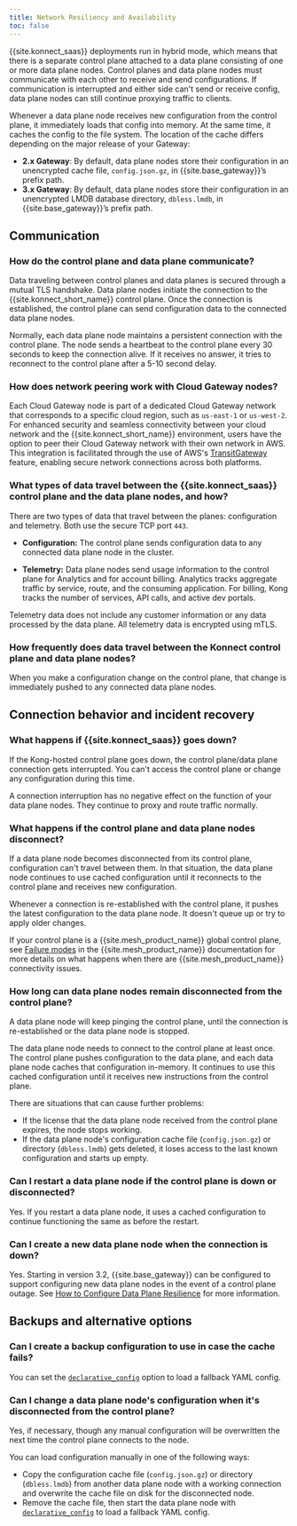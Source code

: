 ```yaml
---
title: Network Resiliency and Availability
toc: false
---
```


{{site.konnect_saas}} deployments run in hybrid mode, which means that there is
a separate control plane attached to a data plane consisting of one or more 
data plane nodes. Control planes and data plane nodes must communicate with 
each other to receive and send configurations. If communication is interrupted 
and either side can't send or receive config, data plane nodes can still continue 
proxying traffic to clients.

Whenever a data plane node receives new configuration from the control plane,
it immediately loads that config into memory. At the same time, it caches
the config to the file system. The location of the cache differs depending
on the major release of your Gateway:

* **2.x Gateway**: By default, data plane nodes store their configuration in an
unencrypted cache file, `config.json.gz`, in {{site.base_gateway}}’s prefix path.
* **3.x Gateway**: By default, data plane nodes store their configuration in an
unencrypted LMDB database directory, `dbless.lmdb`, in {{site.base_gateway}}’s
prefix path.

## Communication

### How do the control plane and data plane communicate?

Data traveling between control planes and data planes is secured through a
mutual TLS handshake.
Data plane nodes initiate the connection to the {{site.konnect_short_name}} control plane.
Once the connection is established, the control plane can send configuration data to the 
connected data plane nodes.

Normally, each data plane node maintains a persistent connection with the control
plane. The node sends a heartbeat to the control plane every 30 seconds to
keep the connection alive. If it receives no answer, it tries to reconnect to the
control plane after a 5-10 second delay.


### How does network peering work with Cloud Gateway nodes?

Each Cloud Gateway node is part of a dedicated Cloud Gateway network that corresponds to a specific cloud region, such as `us-east-1` or `us-west-2`. For enhanced security and seamless connectivity between your cloud network and the {{site.konnect_short_name}} environment, users have the option to peer their Cloud Gateway network with their own network in AWS. This integration is facilitated through the use of AWS's [TransitGateway](https://aws.amazon.com/transit-gateway/) feature, enabling secure network connections across both platforms.

### What types of data travel between the {{site.konnect_saas}} control plane and the data plane nodes, and how?

There are two types of data that travel between the planes: configuration
and telemetry. Both use the secure TCP port `443`.

* **Configuration:** The control plane sends configuration data to any connected
  data plane node in the cluster.

* **Telemetry:** Data plane nodes send usage information to the control plane
  for Analytics and for account billing. Analytics tracks aggregate traffic by
  service, route, and the consuming application. For billing, Kong tracks the
  number of services, API calls, and active dev portals.

Telemetry data does not include any customer information or any data processed
by the data plane. All telemetry data is encrypted using mTLS.

### How frequently does data travel between the Konnect control plane and data plane nodes?

When you make a configuration change on the control plane, that change is
immediately pushed to any connected data plane nodes.

## Connection behavior and incident recovery

### What happens if {{site.konnect_saas}} goes down?

If the Kong-hosted control plane goes down, the control plane/data plane
connection gets interrupted. You can't access the control plane or
change any configuration during this time.

A connection interruption has no negative effect on the function of your
data plane nodes. They continue to proxy and route traffic normally.

### What happens if the control plane and data plane nodes disconnect?

If a data plane node becomes disconnected from its control plane, configuration can't
travel between them. In that situation, the data plane node continues to use cached
configuration until it reconnects to the control plane and receives new
configuration.

Whenever a connection is re-established with the control plane, it pushes the latest 
configuration to the data plane node. It doesn't queue up or try to apply older changes.

If your control plane is a {{site.mesh_product_name}} global control plane, see [Failure modes](/mesh/latest/production/deployment/multi-zone/#failure-modes) in the {{site.mesh_product_name}} documentation for more details on what happens when there are {{site.mesh_product_name}} connectivity issues.

### How long can data plane nodes remain disconnected from the control plane?

A data plane node will keep pinging the
control plane, until the connection is re-established or the data plane node
is stopped.

The data plane node needs to connect to the control plane at least once.
The control plane pushes configuration to the data plane, and each data plane
node caches that configuration in-memory. It continues to use this cached
configuration until it receives new instructions from the control plane.

There are situations that can cause further problems:
* If the license that the data plane node received from the control plane expires,
the node stops working.
* If the data plane node's configuration cache file (`config.json.gz`) or directory (`dbless.lmdb`)
gets deleted, it loses access to the last known configuration and starts
up empty.

### Can I restart a data plane node if the control plane is down or disconnected?

Yes. If you restart a data plane node, it uses a cached configuration to continue
functioning the same as before the restart.

### Can I create a new data plane node when the connection is down?

Yes. Starting in version 3.2, {{site.base_gateway}} can be configured to support configuring new data
plane nodes in the event of a control plane outage. See 
[How to Configure Data Plane Resilience](/gateway/latest/kong-enterprise/cp-outage-handling/) 
for more information. 

## Backups and alternative options

### Can I create a backup configuration to use in case the cache fails?

You can set the [`declarative_config`](/gateway/latest/reference/configuration/#declarative_config)
option to load a fallback YAML config.

### Can I change a data plane node's configuration when it's disconnected from the control plane?

Yes, if necessary, though any manual configuration will be overwritten the next
time the control plane connects to the node.

You can load configuration manually in one of the following ways:
* Copy the configuration cache file (`config.json.gz`) or directory (`dbless.lmdb`) from another data
plane node with a working connection and overwrite the cache file on disk
for the disconnected node.
* Remove the cache file, then start the data plane node with
[`declarative_config`](/gateway/latest/reference/configuration/#declarative_config)
 to load a fallback YAML config.
